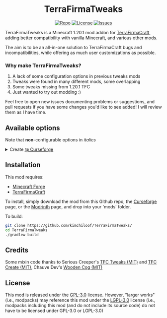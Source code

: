<h1 align="center">TerraFirmaTweaks</h1>

<p align="center">
    <a href="https://github.com/kimchiloof/TerraFirmaTweaks"><img src="https://img.shields.io/github/last-commit/kimchiloof/TerraFirmaTweaks" alt="Repo"></a>
    <a href="https://github.com/kimchiloof/TerraFirmaTweaks/blob/main/LICENSE"><img src="https://img.shields.io/github/license/kimchiloof/TerraFirmaTweaks" alt="License"></a>
    <a href="https://github.com/kimchiloof/TerraFirmaTweaks/issues"><img src="https://img.shields.io/github/issues/kimchiloof/TerraFirmaTweaks" alt="Issues"></a>
</p>

TerraFirmaTweaks is a Minecraft 1.20.1 mod addon for [TerraFirmaCraft](https://www.curseforge.com/minecraft/mc-mods/terrafirmacraft), adding better compatibility with vanilla Minecraft, and various other mods. 

The aim is to be an all-in-one solution to TerraFirmaCraft bugs and incompatibilities, while offering as much user customizations as possible. 

<h3>Why make TerraFirmaTweaks?</h3>

1. A lack of some configuration options in previous tweaks mods
2. Tweaks were found in many different mods, some overlapping
3. Some tweaks missing from 1.20.1 TFC
4. Just wanted to try out modding :)

Feel free to open new issues documenting problems or suggestions, and pull requests if you have some changes you'd like to see added! I will review them as I have time.

## Available options 
Note that **non**-configurable options in _italics_

<details>
    <summary>Create <a href="https://www.curseforge.com/minecraft/mc-mods/create">@ Curseforge</a></summary>
    <ul>
        <li>TFC charcoal forge and/or firepit provide heat to Create's basin and steam engine</li>
        <li>Replace the blaze burner in JEI for Create basin recipes with the TFC charcoal forge</li>
        <li>Replace the labels in JEI for Create basin recipes with TFC temperature and charcoal forge fuels</li>
        <li>Add recipes to allow TFC alloys to be made in the Create basin</li>
        <li>Allow vessel's with molten fluid and/or metal ingots to be used as fluid filters for their respective molten metals</li>
    </ul>
</details>
    
## Installation

This mod requires:
- [Minecraft Forge](https://docs.minecraftforge.net/en/1.20.1/gettingstarted/)
- [TerraFirmaCraft](https://www.curseforge.com/minecraft/mc-mods/terrafirmacraft)

To install, simply download the mod from this Github repo, the [Curseforge]() page, or the [Modrinth]() page, and drop into your 'mods' folder.

To build:

```bash
git clone https://github.com/kimchiloof/TerraFirmaTweaks/
cd TerraFirmaTweaks
./gradlew build
```

## Credits

Some mixin code thanks to Serious Creeper's [TFC Tweaks (MIT)](https://www.curseforge.com/minecraft/mc-mods/tfc-tweaks-1-18-2) and [TFC Create (MIT)](https://www.curseforge.com/minecraft/mc-mods/tfc-create), Chauve Dev's [Wooden Cog (MIT)](https://www.curseforge.com/minecraft/mc-mods/wooden-cog)

## License

This mod is released under the [GPL-3.0](https://github.com/kimchiloof/TerraFirmaTweaks/blob/main/LICENSE) license. However, "larger works" (i.e., modpacks) may reference this mod under the [LGPL-3.0](https://github.com/kimchiloof/TerraFirmaTweaks/blob/main/LICENSE.LESSER) license (i.e., modpacks including this mod (and do not include its source code) do not have to be licensed under GPL-3.0 or LGPL-3.0)
